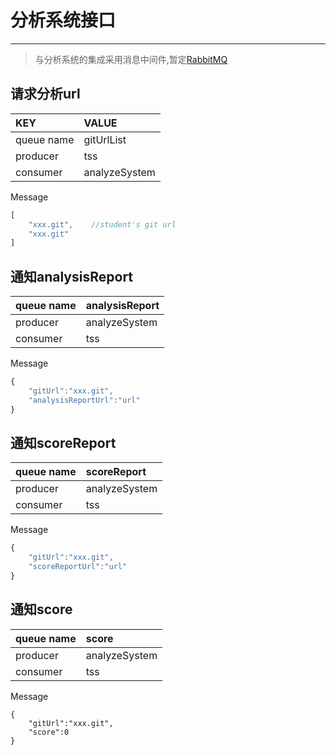 # 分析系统接口

---

> 与分析系统的集成采用消息中间件,暂定[RabbitMQ](http://blog.csdn.net/whycold/article/details/41119807)

## 请求分析url
|KEY|VALUE|
| :--- | :--- |
| queue name | gitUrlList |
| producer | tss |
| consumer | analyzeSystem |

Message

```js
[
    "xxx.git",    //student's git url
    "xxx.git"
]
```

## 通知analysisReport

| queue name | analysisReport |
| :--- | :--- |
| producer | analyzeSystem |
| consumer | tss |

Message

```js
{
    "gitUrl":"xxx.git",
    "analysisReportUrl":"url"
}
```

## 通知scoreReport

| queue name | scoreReport |
| :--- | :--- |
| producer | analyzeSystem |
| consumer | tss |

Message

```js
{
    "gitUrl":"xxx.git",
    "scoreReportUrl":"url"
}
```

## 通知score

| queue name | score |
| :--- | :--- |
| producer | analyzeSystem |
| consumer | tss |

Message

```
{
    "gitUrl":"xxx.git",
    "score":0
}
```



